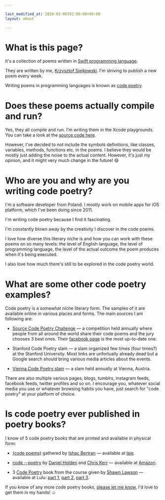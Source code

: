 ```yaml
---

last_modified_at: 2020-03-06T02:00:00+00:00
layout: about

---
```


# What is this page?

It's a collection of poems written in [Swift programming language](https://swift.org).

They are written by me, [Krzysztof Siejkowski](https://siejkowski.net). I'm striving to publish a new poem every week.

Writing poems in programming languages is known as [code poetry](https://en.wikipedia.org/wiki/Code_poetry).

# Does these poems actually compile and run?

Yes, they all compile and run. I'm writing them in the Xcode playgrounds. You can take a look at the [source code here](https://github.com/siejkowski/swiftpoetry.com/tree/gh-pages/playgrounds).

However, I've decided to not include the symbols definitions, like classes, variables, methods, functions etc. in the poems. I believe they would be mostly just adding the noise to the actual content. However, it's just my opinion, and it might very much change in the future! 😄

# Who are you and why are you writing code poetry?

I'm a software developer from Poland. I mostly work on mobile apps for iOS platform, which I've been doing since 2011.  

I'm writing code poetry because I find it fascinating. 

I'm constantly blown away by the creativity I discover in the code poems. 

I love how diverse this literary niche is and how you can work with these poems on so many levels: the level of English language, the level of programming language, the level of the actual outcome the poem produces when it's being executed. 

I also love how much there's still to be explored in the code poetry world.

# What are some other code poetry examples?

Code poetry is a somewhat niche literary form. The samples of it are available online in various places and forms. The main sources I am following are:  

* [Source Code Poetry Challenge](http://sourcecodepoetry.com) — a competition held annually where people from all around the world share their code poems and the jury chooses 3 best ones. Their [facebook page](https://www.facebook.com/CodePoetry/) is the most up-to-date one.  

* Stanford Code Poetry slam — a slam organized few times (four times?) at the Stanford University. Most links are unfortually already dead but a Google search should bring various media articles about the events.  

* [Vienna Code Poetry slam](https://codepoetry.at) — a slam held annually at Vienna, Austria.  


There are also multiple various pages, blogs, tumblrs, instagram feeds, facebook feeds, twitter profiles and so on. I encourage you, whatever social media you use or whatever browsing habits you have, just search for "code poetry" at your platform of choice.

# Is code poetry ever published in poetry books?

I know of 5 code poetry books that are printed and available in physical form:  

* [{code poems}](http://code-poems.com/book.html) gathered by [Ishac Bertran](http://ishback.com) — available at [laie]( https://www.laie.es/en/book/code-poems/9789208593613/599370).  

* [code \-\-poetry](http://code-poetry.com) by [Daniel Holden](http://theorangeduck.com) and [Chris Kerr](https://www.chriskerrpoet.com) — available at [Amazon](https://www.amazon.co.uk/code--poetry-Mr-Daniel-Holden/dp/1539005232).  

* 3 [Code Poetry](http://www.shawnlawson.com/portfolio/code-poetry-book/) book from the course given by [Shawn Lawson](http://www.shawnlawson.com/bio/) — available at Lulu: [part 1](http://www.lulu.com/shop/shawn-lawson/code-poetry/paperback/product-22631349.html), [part 2](http://www.lulu.com/shop/shawn-lawson/code-poetry-2/paperback/product-23603260.html), [part 3](http://www.lulu.com/shop/shawn-lawson/code-poetry-3/paperback/product-24405071.html).  


If you know of any more code poetry books, [please let me know](https://twitter.com/_siejkowski), I'd love to get them in my hands! ☺️


